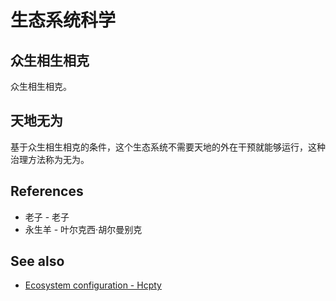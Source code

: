 # 生态系统科学

## 众生相生相克

众生相生相克。

## 天地无为

基于众生相生相克的条件，这个生态系统不需要天地的外在干预就能够运行，这种治理方法称为无为。

## References

- 老子 - 老子
- 永生羊 - 叶尔克西·胡尔曼别克

## See also

- [Ecosystem configuration - Hcpty](https://github.com/Hcpty/ecosystem-configuration)
